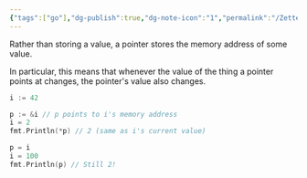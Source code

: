 ```yaml
---
{"tags":["go"],"dg-publish":true,"dg-note-icon":"1","permalink":"/Zettelkasten/Pointers (Go)/","dgPassFrontmatter":true,"noteIcon":"1","created":"2024-11-08T00:13:14.031+09:00","updated":"2024-11-14T09:15:50.217+09:00"}
---
```



Rather than storing a value, a pointer stores the memory address of some value.

In particular, this means that whenever the value of the thing a pointer points at changes, the pointer's value also changes.

```go
i := 42

p := &i // p points to i's memory address
i = 2
fmt.Println(*p) // 2 (same as i's current value)

p = i
i = 100
fmt.Println(p) // Still 2!
```
